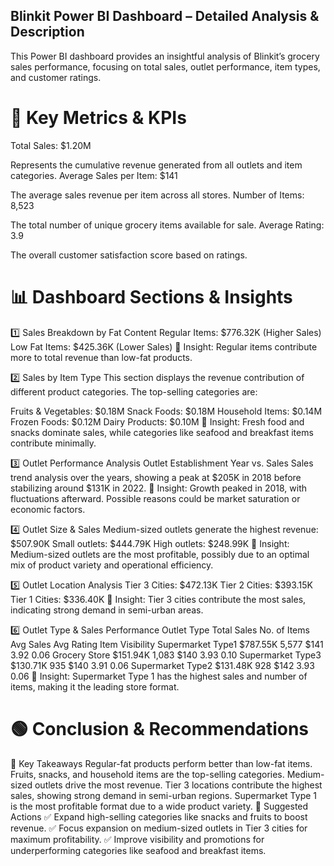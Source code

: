 ## Blinkit Power BI Dashboard – Detailed Analysis & Description

This Power BI dashboard provides an insightful analysis of Blinkit’s grocery sales performance, focusing on total sales, outlet performance, item types, and customer ratings.

# 🔶 Key Metrics & KPIs

Total Sales: $1.20M

Represents the cumulative revenue generated from all outlets and item categories.
Average Sales per Item: $141

The average sales revenue per item across all stores.
Number of Items: 8,523

The total number of unique grocery items available for sale.
Average Rating: 3.9

The overall customer satisfaction score based on ratings.

# 📊 Dashboard Sections & Insights

1️⃣ Sales Breakdown by Fat Content
Regular Items: $776.32K (Higher Sales)
Low Fat Items: $425.36K (Lower Sales)
🔹 Insight: Regular items contribute more to total revenue than low-fat products.

2️⃣ Sales by Item Type
This section displays the revenue contribution of different product categories. The top-selling categories are:

Fruits & Vegetables: $0.18M
Snack Foods: $0.18M
Household Items: $0.14M
Frozen Foods: $0.12M
Dairy Products: $0.10M
🔹 Insight: Fresh food and snacks dominate sales, while categories like seafood and breakfast items contribute minimally.

3️⃣ Outlet Performance Analysis
Outlet Establishment Year vs. Sales
Sales trend analysis over the years, showing a peak at $205K in 2018 before stabilizing around $131K in 2022.
🔹 Insight: Growth peaked in 2018, with fluctuations afterward. Possible reasons could be market saturation or economic factors.

4️⃣ Outlet Size & Sales
Medium-sized outlets generate the highest revenue: $507.90K
Small outlets: $444.79K
High outlets: $248.99K
🔹 Insight: Medium-sized outlets are the most profitable, possibly due to an optimal mix of product variety and operational efficiency.

5️⃣ Outlet Location Analysis
Tier 3 Cities: $472.13K
Tier 2 Cities: $393.15K
Tier 1 Cities: $336.40K
🔹 Insight: Tier 3 cities contribute the most sales, indicating strong demand in semi-urban areas.

6️⃣ Outlet Type & Sales Performance
Outlet Type	Total Sales	No. of Items	Avg Sales	Avg Rating	Item Visibility
Supermarket Type1	$787.55K	5,577	$141	3.92	0.06
Grocery Store	$151.94K	1,083	$140	3.93	0.10
Supermarket Type3	$130.71K	935	$140	3.91	0.06
Supermarket Type2	$131.48K	928	$142	3.93	0.06
🔹 Insight: Supermarket Type 1 has the highest sales and number of items, making it the leading store format.

# 🟢 Conclusion & Recommendations

🔹 Key Takeaways
Regular-fat products perform better than low-fat items.
Fruits, snacks, and household items are the top-selling categories.
Medium-sized outlets drive the most revenue.
Tier 3 locations contribute the highest sales, showing strong demand in semi-urban regions.
Supermarket Type 1 is the most profitable format due to a wide product variety.
🔹 Suggested Actions
✅ Expand high-selling categories like snacks and fruits to boost revenue.
✅ Focus expansion on medium-sized outlets in Tier 3 cities for maximum profitability.
✅ Improve visibility and promotions for underperforming categories like seafood and breakfast items.

